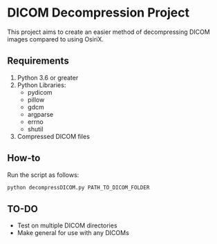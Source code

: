 # DICOM Decompression Project
This project aims to create an easier method of decompressing DICOM images compared to using OsiriX.

## Requirements
1. Python 3.6 or greater
2. Python Libraries:
    - pydicom
    - pillow
    - gdcm
    - argparse
    - errno
    - shutil
3. Compressed DICOM files

## How-to
Run the script as follows:
```python
python decompressDICOM.py PATH_TO_DICOM_FOLDER
```

## TO-DO
- Test on multiple DICOM directories
- Make general for use with any DICOMs
